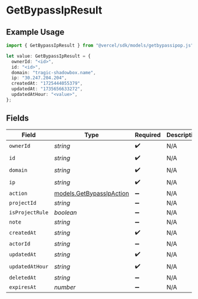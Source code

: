 # GetBypassIpResult

## Example Usage

```typescript
import { GetBypassIpResult } from "@vercel/sdk/models/getbypassipop.js";

let value: GetBypassIpResult = {
  ownerId: "<id>",
  id: "<id>",
  domain: "tragic-shadowbox.name",
  ip: "30.247.204.204",
  createdAt: "1725444055379",
  updatedAt: "1735656633272",
  updatedAtHour: "<value>",
};
```

## Fields

| Field                                                      | Type                                                       | Required                                                   | Description                                                |
| ---------------------------------------------------------- | ---------------------------------------------------------- | ---------------------------------------------------------- | ---------------------------------------------------------- |
| `ownerId`                                                  | *string*                                                   | :heavy_check_mark:                                         | N/A                                                        |
| `id`                                                       | *string*                                                   | :heavy_check_mark:                                         | N/A                                                        |
| `domain`                                                   | *string*                                                   | :heavy_check_mark:                                         | N/A                                                        |
| `ip`                                                       | *string*                                                   | :heavy_check_mark:                                         | N/A                                                        |
| `action`                                                   | [models.GetBypassIpAction](../models/getbypassipaction.md) | :heavy_minus_sign:                                         | N/A                                                        |
| `projectId`                                                | *string*                                                   | :heavy_minus_sign:                                         | N/A                                                        |
| `isProjectRule`                                            | *boolean*                                                  | :heavy_minus_sign:                                         | N/A                                                        |
| `note`                                                     | *string*                                                   | :heavy_minus_sign:                                         | N/A                                                        |
| `createdAt`                                                | *string*                                                   | :heavy_check_mark:                                         | N/A                                                        |
| `actorId`                                                  | *string*                                                   | :heavy_minus_sign:                                         | N/A                                                        |
| `updatedAt`                                                | *string*                                                   | :heavy_check_mark:                                         | N/A                                                        |
| `updatedAtHour`                                            | *string*                                                   | :heavy_check_mark:                                         | N/A                                                        |
| `deletedAt`                                                | *string*                                                   | :heavy_minus_sign:                                         | N/A                                                        |
| `expiresAt`                                                | *number*                                                   | :heavy_minus_sign:                                         | N/A                                                        |